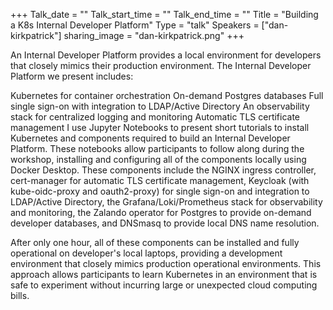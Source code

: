 +++
Talk_date = ""
Talk_start_time = ""
Talk_end_time = ""
Title = "Building a K8s Internal Developer Platform"
Type = "talk"
Speakers = ["dan-kirkpatrick"]
sharing_image = "dan-kirkpatrick.png"
+++


An Internal Developer Platform provides a local environment for developers that closely mimics their production environment. The Internal Developer Platform we present includes:

Kubernetes for container orchestration
On-demand Postgres databases
Full single sign-on with integration to LDAP/Active Directory
An observability stack for centralized logging and monitoring
Automatic TLS certificate management
I use Jupyter Notebooks to present short tutorials to install Kubernetes and components required to build an Internal Developer Platform. These notebooks allow participants to follow along during the workshop, installing and configuring all of the components locally using Docker Desktop. These components include the NGINX ingress controller, cert-manager for automatic TLS certificate management, Keycloak (with kube-oidc-proxy and oauth2-proxy) for single sign-on and integration to LDAP/Active Directory, the Grafana/Loki/Prometheus stack for observability and monitoring, the Zalando operator for Postgres to provide on-demand developer databases, and DNSmasq to provide local DNS name resolution.

After only one hour, all of these components can be installed and fully operational on developer's local laptops, providing a development environment that closely mimics production operational environments. This approach allows participants to learn Kubernetes in an environment that is safe to experiment without incurring large or unexpected cloud computing bills.